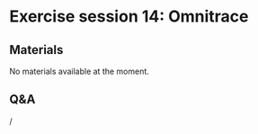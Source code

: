 # Exercise session 14: Omnitrace

<!--
Exercise assignments can be found in the [AMD exercise notes](https://hackmd.io/@sfantao/H1QU6xRR3),
section on [Omnitrace](https://hackmd.io/@sfantao/H1QU6xRR3#Omnitrace).

Exercise files can be copied from `Exercises/AMD/HPCTrainingExamples`.
-->


## Materials

No materials available at the moment.

<!--
Temporary location of materials (for the lifetime of the training project):

-   Exercises can be copied from `/project/project_465000644/exercises/AMD/HPCTrainingExamples`
-->

<!--
Materials on the web:

-   [AMD exercise assignments and notes](https://hackmd.io/@sfantao/H1QU6xRR3#Omnitrace)

    [PDF backup](https://462000265.lumidata.eu/4day-20231003/files/LUMI-4day-20231003-Exercises_AMD.pdf)
    and [local web backup](exercises_AMD_hackmd.md#omnitrace).

-   Exercise files: 
    [Download as .tar.bz2](https://462000265.lumidata.eu/4day-20231003/files/LUMI-4day-20231003-Exercises_AMD.tar.bz2)
    or [download as .tar](https://462000265.lumidata.eu/4day-20231003/files/LUMI-4day-20231003-Exercises_AMD.tar)

Archived materials on LUMI:

-   Exercise assignments PDF: `/appl/local/training/4day-20231003/files/LUMI-4day-20231003-Exercises_AMD.pdf`

-   Exercise files:
    `/appl/local/training/4day-20231003/files/LUMI-4day-20231003-Exercises_AMD.tar.bz2`
    or `/appl/local/training/4day-20231003/files/LUMI-4day-20231003-Exercises_AMD.tar`
-->

## Q&A

/

